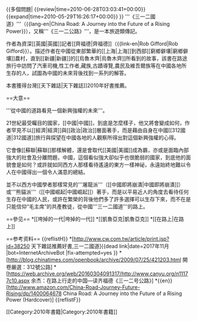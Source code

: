 {{多個問題|
{{review|time=2010-06-28T03:03:41+00:00}}
{{expand|time=2010-05-29T16:26:17+00:00}}
}}
'''《三一二國道》'''（{{lang-en|China Road: A Journey into the Future of a Rising Power}}），又稱'''《三一二公路》'''，是一本旅遊類傳記。

作者為資深[[英國|英國]]記者[[齊福德|齊福德]]（{{link-en|Rob Gifford|Rob Gifford}}）。描述作者在中國從東部繁華的[[上海|上海]]到西部[[窮鄉僻壤|窮鄉僻壤]]農村，直到[[新疆|新疆]]的[[烏魯木齊|烏魯木齊]]所看到的故事，該書在路途旅行中訪問了汽車司機,性工作者,藏族,古蹟導覽,農民及維吾爾族等在中國各地所生存的人，試圖為中國的未來背後找到一系列的解答。

本書獲得台灣[[天下雜誌|天下雜誌]]2010年好書推薦。

==大意==

'''從中國的道路看見一個新興強權的未來'''。

21世紀最受矚目的國家，[[中國|中國]]，到底是怎麼樣子，他又將會變成如何，作者罕見不以[[經濟|經濟]]與[[政治|政治]]層面著手，而是藉由自身在中國[[312國道|312國道]]旅行與探望在中國各地的人觀察所得出對這個新興強權的心得。

它會像[[蘇聯|蘇聯]]那樣解體，還是會取代[[美國|美國]]成為霸，亦或是面臨內部強大的社會及分離問題，中國，這個看似強大卻似乎也很脆弱的國家，到底他的面貌會是如何？或許就如同西方人那樣看待遙遠的東方一樣神祕，永遠始終地難以令人在中國得出一個令人滿意的總結。

並不以西方中國學者那樣常見的'''屠龍派'''（[[中國即將崩潰|中國即將崩潰]]）或'''熊貓派'''（[[中國崛起|中國崛起]]）著手，而是以平易近人的角度去看待任何生存在中國的人民，或許在繁榮的背後他們多了許多選擇可以生存下來，而不在是只能信仰“毛主席”的共產教徒，從中國'''三一二國道'''的路上。

==參见==
*[[垮掉的一代|垮掉的一代]]
*[[凱魯亞克|凱魯亞克]]
*[[在路上|在路上]]

==参考资料==
{{reflistH}}
*[http://www.cw.com.tw/article/print.jsp?id=38250 天下雜誌推薦好書,三一二國道]{{dead link|date=2017年11月 |bot=InternetArchiveBot |fix-attempted=yes }}
*[http://blog.chinatimes.com/openbook/archive/2009/07/25/421203.html 開卷嚴選：312號公路]
*[https://web.archive.org/web/20160304091317/http://www.canyu.org/n11177c10.aspx 余杰：在路上行走的中国—读齐福德《三一二号公路》]
*{{en}}[http://www.amazon.com/China-Road-Journey-Future-Rising/dp/1400064678 China Road: A Journey into the Future of a Rising Power (Hardcover)]
{{reflistF}}

[[Category:2010年書籍|Category:2010年書籍]]